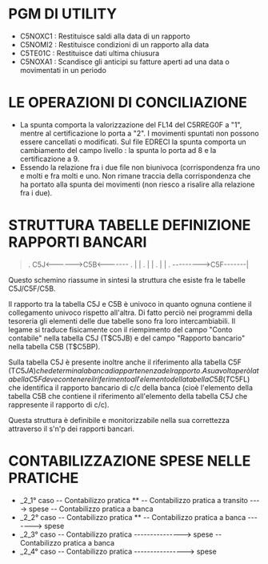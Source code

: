 # PGM DI UTILITY

- C5NOXC1 :  Restituisce saldi alla data di un rapporto
- C5NOMI2 :  Restituisce condizioni di un rapporto alla data
- C5TE01C :  Restituisce dati ultima chiusura
- C5NOXA1 :  Scandisce gli anticipi su fatture aperti ad una data o movimentati in un periodo


# LE OPERAZIONI DI CONCILIAZIONE

- La spunta comporta la valorizzazione del FL14 del C5RREG0F a "1", mentre al certificazione lo porta a "2". I movimenti spuntati non possono essere cancellati o modificati. Sul file EDRECI la spunta comporta un cambiamento del campo livello :  la spunta lo porta ad 8 e la certificazione a 9.
- Essendo la relazione fra i due file non biunivoca (corrispondenza fra uno e molti e fra molti e uno. Non rimane traccia della corrispondenza che ha portato alla spunta dei movimenti (non riesco a risalire alla relazione fra i due).


# STRUTTURA TABELLE DEFINIZIONE RAPPORTI BANCARI
>.  C5J<------>C5B<-------
.   |                   |
.   |                   |
.   |                   |
.   --------->C5F-------|

Questo schemino riassume in sintesi la struttura che esiste fra le tabelle C5J/C5F/C5B.

Il rapporto tra la tabella C5J e C5B è univoco in quanto ognuna contiene il collegamento univoco rispetto all'altra. Di fatto perciò nei programmi della tesoreria gli elementi delle due tabelle sono fra loro intercambiabili. Il legame si traduce fisicamente con il riempimento del campo "Conto contabile" nella tabella C5J (T$C5JB) e del campo "Rapporto bancario" nella tabella C5B (T$C5BP).

Sulla tabella C5J è presente inoltre anche il riferimento alla tabella C5F (T$C5JA) che determina la banca di appartenenza del rapporto. A sua volta però la tabella C5F deve contenere il riferimento all'elemento della tabella C5B (T$C5FL) che identifica il rapporto bancario di c/c della banca (cioè l'elemento della tabella C5B che contiene il riferimento all'elemento della tabella C5J che rappresente il rapporto di c/c).

Questa struttura è definibile e monitorizzabile nella sua correttezza attraverso il s'n'p dei rapporti bancari.

# CONTABILIZZAZIONE SPESE NELLE PRATICHE

- _2_1° caso
-- Contabilizzo pratica \*\*
-- Contabilizzo pratica a transito ----> spese
-- Contabilizzo pratica a banca
- _2_2° caso
-- Contabilizzo pratica \*\*
-- Contabilizzo pratica a banca -------> spese
- _2_3° caso
-- Contabilizzo pratica  ---------------> spese
-- Contabilizzo pratica a banca
- _2_4° caso
-- Contabilizzo pratica ----------------> spese



